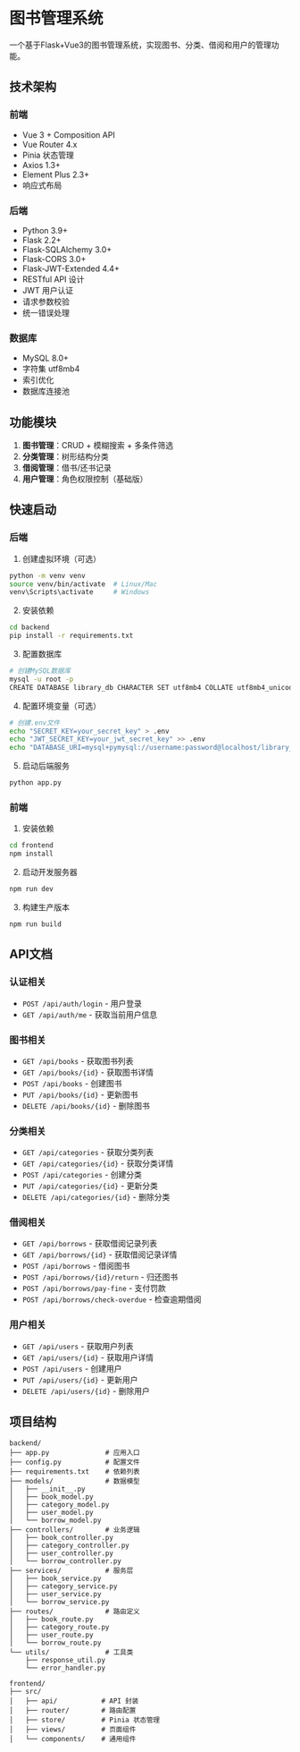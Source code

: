 # 图书管理系统

一个基于Flask+Vue3的图书管理系统，实现图书、分类、借阅和用户的管理功能。

## 技术架构

### 前端
- Vue 3 + Composition API
- Vue Router 4.x
- Pinia 状态管理
- Axios 1.3+
- Element Plus 2.3+
- 响应式布局

### 后端
- Python 3.9+
- Flask 2.2+
- Flask-SQLAlchemy 3.0+
- Flask-CORS 3.0+
- Flask-JWT-Extended 4.4+
- RESTful API 设计
- JWT 用户认证
- 请求参数校验
- 统一错误处理

### 数据库
- MySQL 8.0+
- 字符集 utf8mb4
- 索引优化
- 数据库连接池

## 功能模块

1. **图书管理**：CRUD + 模糊搜索 + 多条件筛选
2. **分类管理**：树形结构分类
3. **借阅管理**：借书/还书记录
4. **用户管理**：角色权限控制（基础版）

## 快速启动

### 后端

1. 创建虚拟环境（可选）
```bash
python -m venv venv
source venv/bin/activate  # Linux/Mac
venv\Scripts\activate     # Windows
```

2. 安装依赖
```bash
cd backend
pip install -r requirements.txt
```

3. 配置数据库
```bash
# 创建MySQL数据库
mysql -u root -p
CREATE DATABASE library_db CHARACTER SET utf8mb4 COLLATE utf8mb4_unicode_ci;
```

4. 配置环境变量（可选）
```bash
# 创建.env文件
echo "SECRET_KEY=your_secret_key" > .env
echo "JWT_SECRET_KEY=your_jwt_secret_key" >> .env
echo "DATABASE_URI=mysql+pymysql://username:password@localhost/library_db?charset=utf8mb4" >> .env
```

5. 启动后端服务
```bash
python app.py
```

### 前端

1. 安装依赖
```bash
cd frontend
npm install
```

2. 启动开发服务器
```bash
npm run dev
```

3. 构建生产版本
```bash
npm run build
```

## API文档

### 认证相关
- `POST /api/auth/login` - 用户登录
- `GET /api/auth/me` - 获取当前用户信息

### 图书相关
- `GET /api/books` - 获取图书列表
- `GET /api/books/{id}` - 获取图书详情
- `POST /api/books` - 创建图书
- `PUT /api/books/{id}` - 更新图书
- `DELETE /api/books/{id}` - 删除图书

### 分类相关
- `GET /api/categories` - 获取分类列表
- `GET /api/categories/{id}` - 获取分类详情
- `POST /api/categories` - 创建分类
- `PUT /api/categories/{id}` - 更新分类
- `DELETE /api/categories/{id}` - 删除分类

### 借阅相关
- `GET /api/borrows` - 获取借阅记录列表
- `GET /api/borrows/{id}` - 获取借阅记录详情
- `POST /api/borrows` - 借阅图书
- `POST /api/borrows/{id}/return` - 归还图书
- `POST /api/borrows/pay-fine` - 支付罚款
- `POST /api/borrows/check-overdue` - 检查逾期借阅

### 用户相关
- `GET /api/users` - 获取用户列表
- `GET /api/users/{id}` - 获取用户详情
- `POST /api/users` - 创建用户
- `PUT /api/users/{id}` - 更新用户
- `DELETE /api/users/{id}` - 删除用户

## 项目结构

```
backend/
├── app.py              # 应用入口
├── config.py           # 配置文件
├── requirements.txt    # 依赖列表
├── models/             # 数据模型
│   ├── __init__.py
│   ├── book_model.py
│   ├── category_model.py
│   ├── user_model.py
│   └── borrow_model.py
├── controllers/        # 业务逻辑
│   ├── book_controller.py
│   ├── category_controller.py
│   ├── user_controller.py
│   └── borrow_controller.py
├── services/           # 服务层
│   ├── book_service.py
│   ├── category_service.py
│   ├── user_service.py
│   └── borrow_service.py
├── routes/             # 路由定义
│   ├── book_route.py
│   ├── category_route.py
│   ├── user_route.py
│   └── borrow_route.py
└── utils/              # 工具类
    ├── response_util.py
    └── error_handler.py

frontend/
├── src/
│   ├── api/           # API 封装
│   ├── router/        # 路由配置
│   ├── store/         # Pinia 状态管理
│   ├── views/         # 页面组件
│   └── components/    # 通用组件
```